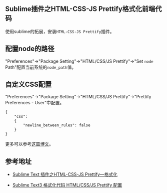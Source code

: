 ## Sublime插件之HTML-CSS-JS Prettify格式化前端代码

使用sublime的拓展，安装`HTML-CSS-JS Prettify`插件。

## 配置node的路径

"Preferences"->"Package Setting"->"HTML/CSS/JS Prettify"->"Set `node` Path"配置当前系统的`node_path`值。

## 自定义CSS配置

"Preferences"->"Package Setting"->"HTML/CSS/JS Prettify"->"Prettify Preferences - User"中配置。

```
{
    "css":
    {
        "newline_between_rules": false
    }
}
```

更多可以参考[这篇博文](http://echizen.github.io/tech/2016/08-07-code-space-standard)。

## 参考地址

* [Sublime Text 插件之HTML-CSS-JS Prettify—格式化](https://www.cnblogs.com/xuliangxing/p/7995427.html)

* [Sublime Text3 格式化代码 HTML/CSS/JS Prettify 配置](https://www.jianshu.com/p/f179e57df0f5)
